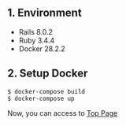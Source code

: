 ## 1. Environment

- Rails 8.0.2
- Ruby 3.4.4
- Docker 28.2.2

## 2. Setup Docker

```command
$ docker-compose build
$ docker-compose up
```

Now, you can access to [Top Page](http://localhost:3000)
